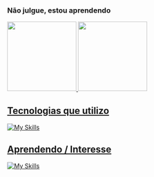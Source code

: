 ### Não julgue, estou aprendendo
 <div>
  <a href="https://github.com/Thiagonox">
  <img  height="160em" src="https://github-readme-stats.vercel.app/api?username=Thiagonox&show_icons=true&theme=midnight-purple&include_all_commits=true&count_private=true"/>
   <img height="160em" src="https://github-readme-stats.vercel.app/api/top-langs/?username=Thiagonox&layout=compact&langs_count=6&theme=midnight-purple"/>
</div>
 
 ## Tecnologias que utilizo
 
 ![My Skills](https://skills.thijs.gg/icons?i=js,html,css,tailwind,vue,nuxt,react,vite,git)
 
 ## Aprendendo / Interesse
 
 ![My Skills](https://skills.thijs.gg/icons?i=svelte,angular,kotlin,wasm,sass,next,jest,flutter,electron,tauri)
